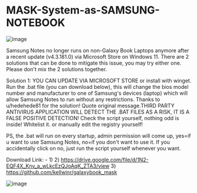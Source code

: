 # MASK-System-as-SAMSUNG-NOTEBOOK
![image](https://github.com/yash733/MASK-System-as-SAMSUNG-NOTEBOOK/assets/100533686/6e8fc52c-3e10-44e1-88d4-a529a5d3d077)

Samsung Notes no longer runs on non-Galaxy Book Laptops anymore after a recent update (v4.3.181.0) via Microsoft Store on Windows 11. There are 2 solutions that can be done to mitigate this issue, you may try either one. Please don't mix the 2 solutions together.

Solution 1: YOU CAN UPDATE VIA MICROSOFT STORE or install with winget. Run the .bat file (you can download below), this will change the bios model number and manufacturer to one of Samsung's devices (laptop) which will allow Samsung Notes to run without any restrictions. Thanks to u/hedehede81 for the solution! Quote original message.THIRD PARTY ANTIVIRUS APPLICATION WILL DETECT THE .BAT FILES AS A RISK, IT IS A FALSE POSITIVE DETECTION! Check the script yourself, nothing odd is inside! Whitelist it. or manually edit the registry yourself!

PS, the .bat will run on every startup, admin permission will come up, yes=if u want to use Samsung Notes, no=if you don't want to use it. If you accidentally click on no, just run the script yourself whenever you want.

Download Link: -
1) 
2) https://drive.google.com/file/d/1N2-EQF4X_Knv_a_wLkcEzQJoAqK_ZTA3/view
3) https://github.com/kellwinr/galaxybook_mask

![image](https://github.com/yash733/MASK-System-as-SAMSUNG-NOTEBOOK/assets/100533686/e80ff2b2-c858-4d39-9c01-30be2b9b8334)
